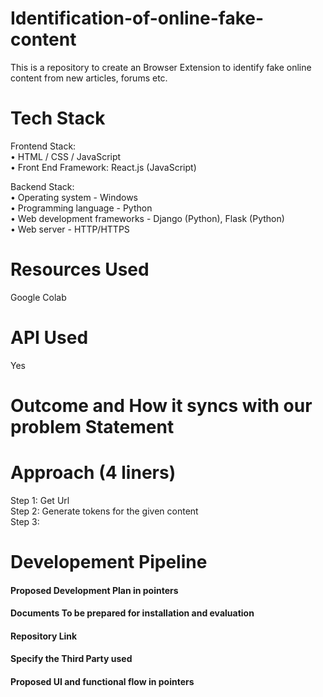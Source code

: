 # Identification-of-online-fake-content

This is a repository to create an Browser Extension to identify fake online content from new articles, forums etc.

# Tech Stack 
Frontend Stack:</br>
•	HTML / CSS / JavaScript </br>
•	Front End Framework: React.js (JavaScript) </br>

Backend Stack:</br>
•	Operating system -  Windows </br>
•	Programming language -   Python </br>
•	Web development frameworks - Django (Python), Flask (Python) </br>
•	Web server -  HTTP/HTTPS 

# Resources Used
Google Colab

# API Used 
Yes

# Outcome and How it syncs with our problem Statement

# Approach (4 liners)

Step 1: Get Url </br>
Step 2: Generate tokens for the given content </br>
Step 3:

# Developement Pipeline
<h4>Proposed Development Plan in pointers</br></h4>
<h4>Documents To be prepared for installation and evaluation</br></h4>
<h4>Repository Link</br></h4>
<h4>Specify the Third Party used</br></h4>
<h4>Proposed UI and functional flow in pointers</br></h4>



